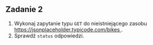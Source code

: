 ﻿## Zadanie 2

1. Wykonaj zapytanie typu `GET` do nieistniejącego zasobu [https://jsonplaceholder.typicode.com/bikes
   ](https://jsonplaceholder.typicode.com/bikes).
2. Sprawdź `status` odpowiedzi. 